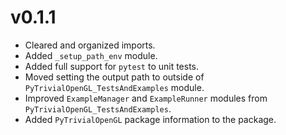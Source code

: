# v0.1.1
* Cleared and organized imports.
* Added `_setup_path_env` module.
* Added full support for `pytest` to unit tests.
* Moved setting the output path to outside of `PyTrivialOpenGL_TestsAndExamples` module.
* Improved `ExampleManager` and `ExampleRunner` modules from `PyTrivialOpenGL_TestsAndExamples`.
* Added `PyTrivialOpenGL` package information to the package.
